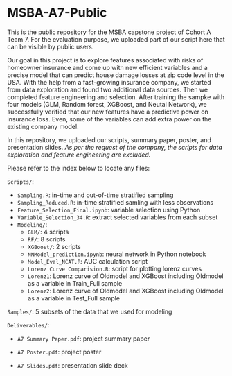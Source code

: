 # MSBA-A7-Public
This is the public repository for the MSBA capstone project of Cohort A Team 7. For the evaluation purpose, we uploaded part of our script here that can be visible by public users.

Our goal in this project is to explore features associated with risks of homeowner insurance and come up with new efficient variables and a precise model that can predict house damage losses at zip code level in the USA. With the help from a fast-growing insurance company, we started from data exploration and found two additional data sources. Then we completed feature engineering and selection. After training the sampke with four models (GLM, Random forest, XGBoost, and Neutal Network), we successfully verified that our new features have a predictive power on insurance loss. Even, some of the variables can add extra power on the existing company model.

In this repository, we uploaded our scripts, summary paper, poster, and presentation slides. 
*As per the request of the company, the scripts for data exploration and feature engineering are excluded.*

Please refer to the index below to locate any files:

`Scripts/`:
* `Sampling.R`: in-time and out-of-time stratified sampling
* `Sampling_Reduced.R`: in-time stratified samling with less observations
* `Feature_Selection_Final.ipynb`: variable selection using Python
* `Variable_Selection_34.R`: extract selected variables from each subset
* `Modeling/`:
   - `GLM/`: 4 scripts
   - `RF/`: 8 scripts
   - `XGBoost/`: 2 scripts
   - `NNModel_prediction.ipynb`: neural network in Python notebook
   - `Model_Eval_NCAT.R`: AUC calculation script
   - `Lorenz Curve Comparision.R`: script for plotting lorenz curves
   - `Lorenz1`: Lorenz curve of Oldmodel and XGBoost including Oldmodel as a variable in Train_Full sample
   - `Lorenz2`: Lorenz curve of Oldmodel and XGBoost including Oldmodel as a variable in Test_Full sample
   
`Samples/`: 5 subsets of the data that we used for modeling

`Deliverables/`:

* `A7 Summary Paper.pdf`: project summary paper

* `A7 Poster.pdf`: project poster

* `A7 Slides.pdf`: presentation slide deck

